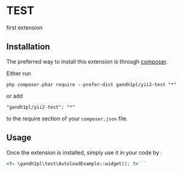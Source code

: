 TEST 
=====
first extension

Installation
------------

The preferred way to install this extension is through [composer](http://getcomposer.org/download/).

Either run

```
php composer.phar require --prefer-dist gandh1pl/yii2-test "*"
```

or add

```
"gandh1pl/yii2-test": "*"
```

to the require section of your `composer.json` file.


Usage
-----

Once the extension is installed, simply use it in your code by  :

```php
<?= \gandh1pl\test\AutoloadExample::widget(); ?>```